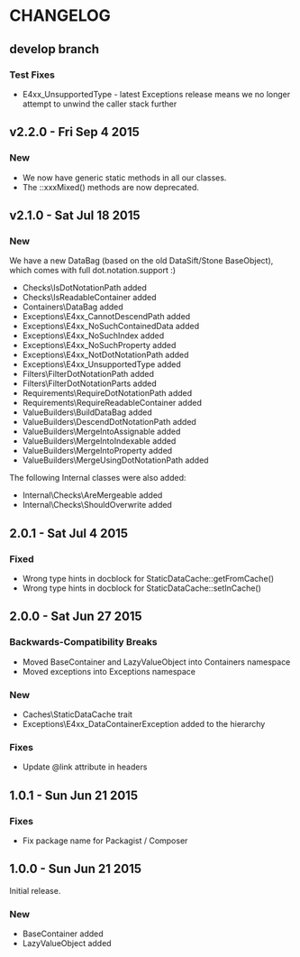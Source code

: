 # CHANGELOG

## develop branch

### Test Fixes

* E4xx_UnsupportedType - latest Exceptions release means we no longer attempt to unwind the caller stack further

## v2.2.0 - Fri Sep 4 2015

### New

* We now have generic static methods in all our classes.
* The ::xxxMixed() methods are now deprecated.

## v2.1.0 - Sat Jul 18 2015

### New

We have a new DataBag (based on the old DataSift/Stone BaseObject), which comes with full dot.notation.support :)

* Checks\IsDotNotationPath added
* Checks\IsReadableContainer added
* Containers\DataBag added
* Exceptions\E4xx_CannotDescendPath added
* Exceptions\E4xx_NoSuchContainedData added
* Exceptions\E4xx_NoSuchIndex added
* Exceptions\E4xx_NoSuchProperty added
* Exceptions\E4xx_NotDotNotationPath added
* Exceptions\E4xx_UnsupportedType added
* Filters\FilterDotNotationPath added
* Filters\FilterDotNotationParts added
* Requirements\RequireDotNotationPath added
* Requirements\RequireReadableContainer added
* ValueBuilders\BuildDataBag added
* ValueBuilders\DescendDotNotationPath added
* ValueBuilders\MergeIntoAssignable added
* ValueBuilders\MergeIntoIndexable added
* ValueBuilders\MergeIntoProperty added
* ValueBuilders\MergeUsingDotNotationPath added

The following Internal classes were also added:

* Internal\Checks\AreMergeable added
* Internal\Checks\ShouldOverwrite added

## 2.0.1 - Sat Jul 4 2015

### Fixed

* Wrong type hints in docblock for StaticDataCache::getFromCache()
* Wrong type hints in docblock for StaticDataCache::setInCache()

## 2.0.0 - Sat Jun 27 2015

### Backwards-Compatibility Breaks

* Moved BaseContainer and LazyValueObject into Containers namespace
* Moved exceptions into Exceptions namespace

### New

* Caches\StaticDataCache trait
* Exceptions\E4xx_DataContainerException added to the hierarchy

### Fixes

* Update @link attribute in headers

## 1.0.1 - Sun Jun 21 2015

### Fixes

* Fix package name for Packagist / Composer

## 1.0.0 - Sun Jun 21 2015

Initial release.

### New

* BaseContainer added
* LazyValueObject added